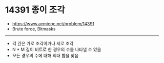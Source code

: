 # 14391 종이 조각

- https://www.acmicpc.net/problem/14391
- Brute force, Bitmasks
---
- 각 칸은 가로 조각이거나 세로 조각
- N * M 길이 비트로 한 경우의 수를 나타낼 수 있음
- 모든 경우의 수에 대해 최대 합을 찾음
